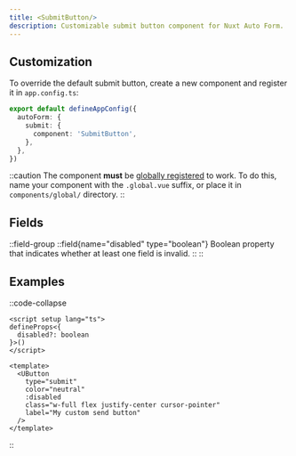 ```yaml
---
title: <SubmitButton/>
description: Customizable submit button component for Nuxt Auto Form.
---
```


## Customization

To override the default submit button, create a new component and register it in `app.config.ts`:

```ts [app.config.ts]{3}
export default defineAppConfig({
  autoForm: {
    submit: {
      component: 'SubmitButton',
    },
  },
})
```

::caution
The component **must** be [globally registered](https://nuxt.com/docs/4.x/guide/directory-structure/app/components#dynamic-components) to work.
To do this, name your component with the `.global.vue` suffix, or place it in `components/global/` directory.
::

## Fields

::field-group
::field{name="disabled" type="boolean"}
Boolean property that indicates whether at least one field is invalid.
::
::

## Examples

::code-collapse
```vue [MyForm.global.vue]
<script setup lang="ts">
defineProps<{
  disabled?: boolean
}>()
</script>

<template>
  <UButton
    type="submit"
    color="neutral"
    :disabled
    class="w-full flex justify-center cursor-pointer"
    label="My custom send button"
  />
</template>
```
::
